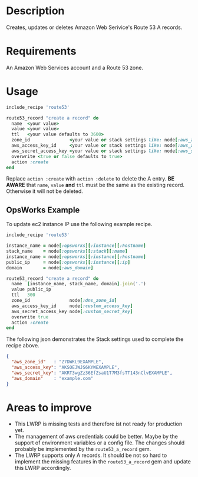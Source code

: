 # Description

Creates, updates or deletes Amazon Web Serivice's Route 53 A records.

# Requirements

An Amazon Web Services account and a Route 53 zone.

# Usage

```ruby
include_recipe 'route53'

route53_record "create a record" do
  name  <your value>
  value <your value>
  ttl   <your value defaults to 3600>
  zone_id               <your value or stack settings like: node[:aws_zone_id]>
  aws_access_key_id     <your value or stack settings like: node[:aws_access_key]>
  aws_secret_access_key <your value or stack settings like: node[:aws_secret_key]>
  overwrite <true or false defaults to true>
  action :create
end
```

Replace `action :create` with `action :delete` to delete the A entry.
__BE AWARE__ that `name`, `value` __and__ `ttl` must be the same as the existing
record. Otherwise it will not be deleted.

## OpsWorks Example

To update ec2 instance IP use the following example recipe.

```ruby
include_recipe 'route53'

instance_name = node[:opsworks][:instance][:hostname]
stack_name    = node[:opsworks][:stack][:name]
instance_name = node[:opsworks][:instance][:hostname]
public_ip     = node[:opsworks][:instance][:ip]
domain        = node[:aws_domain]

route53_record "create a record" do
  name  [instance_name, stack_name, domain].join('.')
  value public_ip
  ttl   300
  zone_id               node[:dns_zone_id]
  aws_access_key_id     node[:custom_access_key]
  aws_secret_access_key node[:custom_secret_key]
  overwrite true
  action :create
end
```

The following json demonstrates the Stack settings used to
complete the recipe above.

```json
{
  "aws_zone_id"   : "Z7DWKL9EXAMPLE",
  "aws_access_key": "AKSOEJWJS6KYWEXAMPLE",
  "aws_secret_key": "AKRT3wgZz36EfZsaU1T7M3fsTT143nClvEXAMPLE",
  "aws_domain"    : "example.com"
}
```

# Areas to improve

* This LWRP is missing tests and therefore ist not ready
  for production yet.
* The management of aws credentials could be better. Maybe by the
  support of environment variables or a config file. The changes should
  probably be implemented by the `route53_a_record` gem.
* The LWRP supports only A records. It should be not so hard to
  implement the missing features in the `route53_a_record` gem and
  update this LWRP accordingly.

